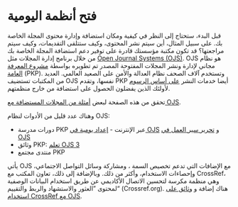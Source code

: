 # فتح أنظمة اليومية

قبل البدء، ستحتاج إلى النظر في كيفية ومكان استضافة وإدارة محتوى المجلة الخاصة بك. على سبيل المثال، أين سيتم نشر المحتوى، وكيف ستتلقى التقديمات، وكيف سيتم مراجعتها؟ قد تكون مكتبة مؤسستك قادرة على توفير دعم استضافة المجلة الخاصة بك من خلال برنامج إدارة المجلات مثل [Open Journal Systems (OJS)](https://pkp.sfu.ca/ojs/). OJS هو نظام مجاني لإدارة ونشر المجلات المفتوحة المصدر تم تطويره بواسطة [مشروع المعرفة العامة](https://pkp.sfu.ca/) (PKP). وتستخدم آلاف الصحف نظام العدالة والأمن على الصعيد العالمي. العديد من المكتبات تستضيف OJS نفسها، وتقدم PKP أيضا خدمات النشر [على أساس الرسوم](https://pkpservices.sfu.ca/) لأولئك الذين يفضلون الحصول على استضافة من خارج منظمتهم.

تحقق من هذه الصفحة لبعض [أمثلة من المجلات المستضافة مع OJS](https://pkp.sfu.ca/2018/04/12/open-journal-system-3-examples/).

وهناك عدد قليل من الأدوات لنظام OJS:

-   دورات مدرسة PKP عبر الإنترنت - [إعداد يومية في OJS](https://pkpschool.sfu.ca/courses/setting-up-a-journal-in-ojs-3/) و [تحرير سير العمل في OJS](https://pkpschool.sfu.ca/courses/editorial-workflow-in-ojs-3/)
-   وثائق PKP: [تعلم OJS 3](https://docs.pkp.sfu.ca/learning-ojs/en/)
-   منتدى مجتمع PKP [](https://forum.pkp.sfu.ca/)

يأتي OJS مع الإضافات التي تدعم تخصيص السمة ، ومشاركة وسائل التواصل الاجتماعي، وإحصاءات الاستخدام، وأكثر من ذلك. وبالإضافة إلى ذلك، تعاون المكتب مع CrossRef، وهي منظمة مكرسة لتحسين الاتصال الأكاديمي عن طريق استخدام البيانات الوصفية لمحتوى ”العثور والاستشهاد والربط والتقييم“ (Crossref.org). هناك إضافة و [وثائق على استخدام CrossRef مع OJS](https://docs.pkp.sfu.ca/crossref-ojs-manual/en/).
